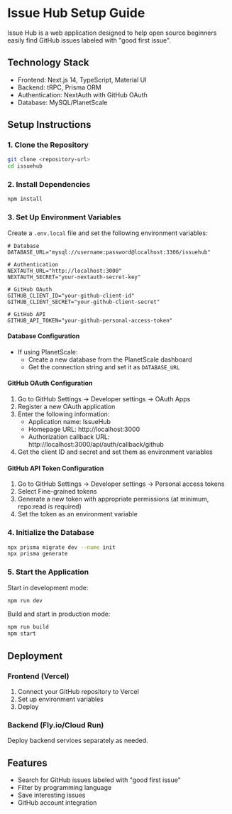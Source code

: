 # Issue Hub Setup Guide

Issue Hub is a web application designed to help open source beginners easily find GitHub issues labeled with "good first issue".

## Technology Stack

- Frontend: Next.js 14, TypeScript, Material UI
- Backend: tRPC, Prisma ORM
- Authentication: NextAuth with GitHub OAuth
- Database: MySQL/PlanetScale

## Setup Instructions

### 1. Clone the Repository

```bash
git clone <repository-url>
cd issuehub
```

### 2. Install Dependencies

```bash
npm install
```

### 3. Set Up Environment Variables

Create a `.env.local` file and set the following environment variables:

```
# Database
DATABASE_URL="mysql://username:password@localhost:3306/issuehub"

# Authentication
NEXTAUTH_URL="http://localhost:3000"
NEXTAUTH_SECRET="your-nextauth-secret-key"

# GitHub OAuth
GITHUB_CLIENT_ID="your-github-client-id"
GITHUB_CLIENT_SECRET="your-github-client-secret"

# GitHub API
GITHUB_API_TOKEN="your-github-personal-access-token"
```

#### Database Configuration

- If using PlanetScale: 
  - Create a new database from the PlanetScale dashboard
  - Get the connection string and set it as `DATABASE_URL`

#### GitHub OAuth Configuration

1. Go to GitHub Settings -> Developer settings -> OAuth Apps
2. Register a new OAuth application
3. Enter the following information:
   - Application name: IssueHub
   - Homepage URL: http://localhost:3000
   - Authorization callback URL: http://localhost:3000/api/auth/callback/github
4. Get the client ID and secret and set them as environment variables

#### GitHub API Token Configuration

1. Go to GitHub Settings -> Developer settings -> Personal access tokens
2. Select Fine-grained tokens
3. Generate a new token with appropriate permissions (at minimum, repo:read is required)
4. Set the token as an environment variable

### 4. Initialize the Database

```bash
npx prisma migrate dev --name init
npx prisma generate
```

### 5. Start the Application

Start in development mode:

```bash
npm run dev
```

Build and start in production mode:

```bash
npm run build
npm start
```

## Deployment

### Frontend (Vercel)

1. Connect your GitHub repository to Vercel
2. Set up environment variables
3. Deploy

### Backend (Fly.io/Cloud Run)

Deploy backend services separately as needed.

## Features

- Search for GitHub issues labeled with "good first issue"
- Filter by programming language
- Save interesting issues
- GitHub account integration
